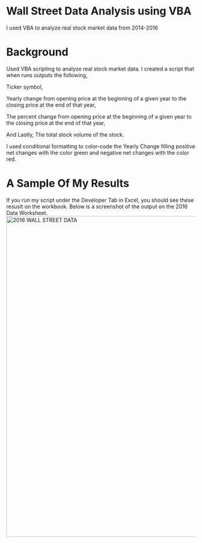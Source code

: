 # Wall Street Data Analysis using VBA

I used VBA to analyze real stock market data from 2014-2016

# Background 
Used VBA scripting to analyze real stock market data. I created a script that when runs outputs the following, 

Ticker symbol,

Yearly change from opening price at the beginning of a given year to the closing price at the end of that year,

The percent change from opening price at the beginning of a given year to the closing price at the end of that year,

And Lastly, The total stock volume of the stock.

I used conditional formatting to color-code the Yearly Change filling positive net changes with the color green and negative net changes with the color red. 

# A Sample Of My Results

If you run my script under the Developer Tab in Excel, you should see these resuslt on the workbook. Below is a screenshot of the output on the 2016 Data Worksheet. 
<img width="853" alt="2016 WALL STREET DATA" src="https://user-images.githubusercontent.com/86134771/137535256-349e5c5a-88dc-4578-8656-dd76662c0cfa.png">
